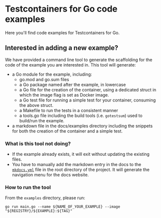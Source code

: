 # Testcontainers for Go code examples

Here you'll find code examples for Testcontainers for Go.

## Interested in adding a new example?

We have provided a command line tool to generate the scaffolding for the code of the example you are interested in. This tool will generate:

- a Go module for the example, including:
    - go.mod and go.sum files
    - a Go package named after the example, in lowercase
    - a Go file for the creation of the container, using a dedicated struct in which the image flag is set as Docker image.
    - a Go test file for running a simple test for your container, consuming the above struct.
    - a Makefile to run the tests in a consistent manner
    - a tools.go file including the build tools (i.e. `gotestsum`) used to build/run the example.
- a markdown file in the docs/examples directory including the snippets for both the creation of the container and a simple test.

### What is this tool not doing?

- If the example already exists, it will exit without updating the existing files.
- You have to manually add the markdown entry in the docs to the [`mkdocs.yml`](../mkdocs.yml) file in the root directory of the project. It will generate the navigation menu for the docs website.

### How to run the tool

From the `examples` directory, please run:

```shell
go run main.go --name ${NAME_OF_YOUR_EXAMPLE} --image "${REGISTRY}/${EXAMPLE}:${TAG}"
```
